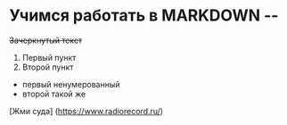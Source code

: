 #   Учимся работать в  MARKDOWN -- 

~~Зачеркнутый текст~~


1. Первый пункт
2. Второй пункт


* первый ненумерованный 
* второй такой же


[Жми суда] (https://www.radiorecord.ru/)
